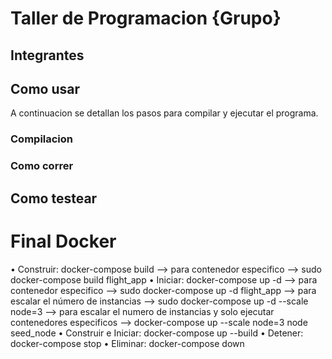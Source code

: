 # Taller de Programacion {Grupo}

## Integrantes

## Como usar

A continuacion se detallan los pasos para compilar y ejecutar el programa.

### Compilacion

### Como correr

## Como testear

# Final Docker

• Construir: docker-compose build --> para contenedor especifico --> sudo docker-compose build flight_app
• Iniciar: docker-compose up -d
--> para contenedor especifico --> sudo docker-compose up -d flight_app
--> para escalar el número de instancias --> sudo docker-compose up -d --scale node=3
--> para escalar el numero de instancias y solo ejecutar contenedores especificos --> docker-compose up --scale node=3 node seed_node
• Construir e Iniciar: docker-compose up --build
• Detener: docker-compose stop
• Eliminar: docker-compose down
